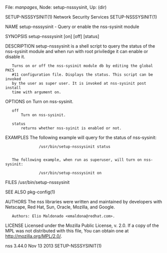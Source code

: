 File: *manpages*,  Node: setup-nsssysinit,  Up: (dir)

SETUP-NSSSYSINIT(1)        Network Security Services       SETUP-NSSSYSINIT(1)



NAME
       setup-nsssysinit - Query or enable the nss-sysinit module

SYNOPSIS
       setup-nsssysinit [on] [off] [status]

DESCRIPTION
       setup-nsssysinit is a shell script to query the status of the
       nss-sysinit module and when run with root priviledge it can enable or
       disable it.

       Turns on or off the nss-sysinit module db by editing the global PKCS
       #11 configuration file. Displays the status. This script can be invoked
       by the user as super user. It is invoked at nss-sysinit post install
       time with argument on.

OPTIONS
       on
           Turn on nss-sysinit.

       off
           Turn on nss-sysinit.

       status
           returns whether nss-syinit is enabled or not.

EXAMPLES
       The following example will query for the status of nss-sysinit:

                   /usr/bin/setup-nsssysinit status


       The following example, when run as superuser, will turn on nss-sysinit:

                   /usr/bin/setup-nsssysinit on



FILES
       /usr/bin/setup-nsssysinit

SEE ALSO
       pkg-config(1)

AUTHORS
       The nss libraries were written and maintained by developers with
       Netscape, Red Hat, Sun, Oracle, Mozilla, and Google.

       Authors: Elio Maldonado <emaldona@redhat.com>.

LICENSE
       Licensed under the Mozilla Public License, v. 2.0. If a copy of the MPL
       was not distributed with this file, You can obtain one at
       http://mozilla.org/MPL/2.0/.



nss 3.44.0                        Nov 13 2013              SETUP-NSSSYSINIT(1)
